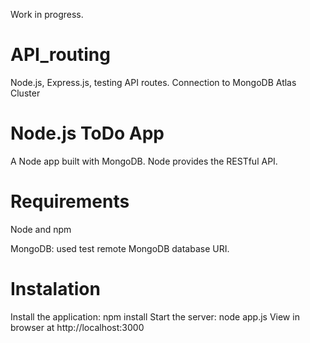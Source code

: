 Work in progress.

# API_routing
Node.js, Express.js, testing API routes. Connection  to MongoDB Atlas Cluster

# Node.js ToDo App
A Node app built with MongoDB.
Node provides the RESTful API.
# Requirements
Node and npm

MongoDB: used test remote MongoDB database URI.
# Instalation

Install the application: npm install
Start the server: node app.js
View in browser at http://localhost:3000
